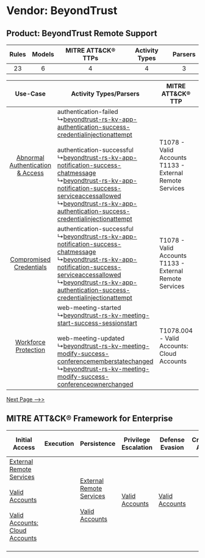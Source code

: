 Vendor: BeyondTrust
===================
Product: BeyondTrust Remote Support
-----------------------------------
| Rules | Models | MITRE ATT&CK® TTPs | Activity Types | Parsers |
|:-----:|:------:|:------------------:|:--------------:|:-------:|
|  23   |   6    |         4          |       4        |    3    |

|    Use-Case    | Activity Types/Parsers    | MITRE ATT&CK® TTP    | Content    |
|:----:| ---- | ---- | ---- |
| [Abnormal Authentication & Access](../../../UseCases/uc_abnormal_authentication_&_access.md) |  authentication-failed<br> ↳[beyondtrust-rs-kv-app-authentication-success-credentialinjectionattempt](Ps/pC_beyondtrustrskvappauthenticationsuccesscredentialinjectionattempt.md)<br><br> authentication-successful<br> ↳[beyondtrust-rs-kv-app-notification-success-chatmessage](Ps/pC_beyondtrustrskvappnotificationsuccesschatmessage.md)<br> ↳[beyondtrust-rs-kv-app-notification-success-serviceaccessallowed](Ps/pC_beyondtrustrskvappnotificationsuccessserviceaccessallowed.md)<br> ↳[beyondtrust-rs-kv-app-authentication-success-credentialinjectionattempt](Ps/pC_beyondtrustrskvappauthenticationsuccesscredentialinjectionattempt.md)<br> | T1078 - Valid Accounts<br>T1133 - External Remote Services<br> | [<ul><li>14 Rules</li></ul><ul><li>4 Models</li></ul>](RM/r_m_beyondtrust_beyondtrust_remote_support_Abnormal_Authentication_&_Access.md) |
|          [Compromised Credentials](../../../UseCases/uc_compromised_credentials.md)          |  authentication-successful<br> ↳[beyondtrust-rs-kv-app-notification-success-chatmessage](Ps/pC_beyondtrustrskvappnotificationsuccesschatmessage.md)<br> ↳[beyondtrust-rs-kv-app-notification-success-serviceaccessallowed](Ps/pC_beyondtrustrskvappnotificationsuccessserviceaccessallowed.md)<br> ↳[beyondtrust-rs-kv-app-authentication-success-credentialinjectionattempt](Ps/pC_beyondtrustrskvappauthenticationsuccesscredentialinjectionattempt.md)<br>    | T1078 - Valid Accounts<br>T1133 - External Remote Services<br> | [<ul><li>7 Rules</li></ul><ul><li>4 Models</li></ul>](RM/r_m_beyondtrust_beyondtrust_remote_support_Compromised_Credentials.md)    |
|    [Workforce Protection](../../../UseCases/uc_workforce_protection.md)    |  web-meeting-started<br> ↳[beyondtrust-rs-kv-meeting-start-success-sessionstart](Ps/pC_beyondtrustrskvmeetingstartsuccesssessionstart.md)<br><br> web-meeting-updated<br> ↳[beyondtrust-rs-kv-meeting-modify-success-conferencememberstatechanged](Ps/pC_beyondtrustrskvmeetingmodifysuccessconferencememberstatechanged.md)<br> ↳[beyondtrust-rs-kv-meeting-modify-success-conferenceownerchanged](Ps/pC_beyondtrustrskvmeetingmodifysuccessconferenceownerchanged.md)<br>    | T1078.004 - Valid Accounts: Cloud Accounts<br>    | [<ul><li>2 Rules</li></ul><ul><li>1 Models</li></ul>](RM/r_m_beyondtrust_beyondtrust_remote_support_Workforce_Protection.md)    |
[Next Page -->>](2_ds_beyondtrust_beyondtrust_remote_support.md)

MITRE ATT&CK® Framework for Enterprise
--------------------------------------
| Initial Access                                                                                                                                                                                                                          | Execution | Persistence                                                                                                                                      | Privilege Escalation                                                | Defense Evasion                                                     | Credential Access | Discovery | Lateral Movement | Collection | Command and Control                                                                                                                       | Exfiltration | Impact |
| --------------------------------------------------------------------------------------------------------------------------------------------------------------------------------------------------------------------------------------- | --------- | ------------------------------------------------------------------------------------------------------------------------------------------------ | ------------------------------------------------------------------- | ------------------------------------------------------------------- | ----------------- | --------- | ---------------- | ---------- | ----------------------------------------------------------------------------------------------------------------------------------------- | ------------ | ------ |
| [External Remote Services](https://attack.mitre.org/techniques/T1133)<br><br>[Valid Accounts](https://attack.mitre.org/techniques/T1078)<br><br>[Valid Accounts: Cloud Accounts](https://attack.mitre.org/techniques/T1078/004)<br><br> |           | [External Remote Services](https://attack.mitre.org/techniques/T1133)<br><br>[Valid Accounts](https://attack.mitre.org/techniques/T1078)<br><br> | [Valid Accounts](https://attack.mitre.org/techniques/T1078)<br><br> | [Valid Accounts](https://attack.mitre.org/techniques/T1078)<br><br> |                   |           |                  |            | [Proxy: Multi-hop Proxy](https://attack.mitre.org/techniques/T1090/003)<br><br>[Proxy](https://attack.mitre.org/techniques/T1090)<br><br> |              |        |